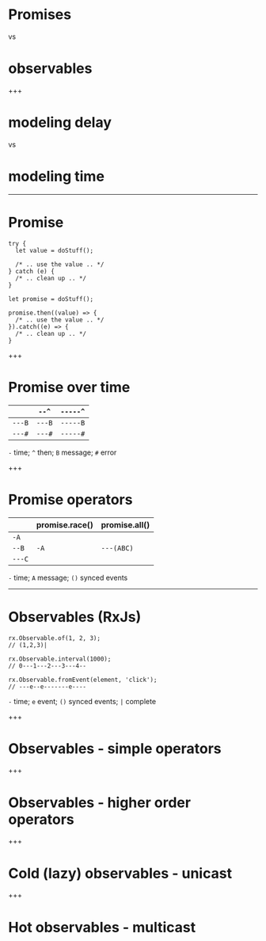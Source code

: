 # Promises 

vs

# observables

+++

# modeling delay 

vs 

# modeling time

---

# Promise

```
try {
  let value = doStuff();

  /* .. use the value .. */
} catch (e) {
  /* .. clean up .. */
}
```

```
let promise = doStuff();

promise.then((value) => {
  /* .. use the value .. */
}).catch((e) => {
  /* .. clean up .. */
}
```

+++

# Promise over time

|        | `--^`  | `-----^` |
|--------|--------|----------|
| `---B` | `---B` | `-----B` |
| `---#` | `---#` | `-----#` |

`-` time; `^` then; `B` message; `#` error

+++

# Promise operators

|        | promise.race() | promise.all() |
|--------|--------|----------|
| `-A`   | | |
| `--B`  | `-A` | `---(ABC)`  |
| `---C` | | |

`-` time; `A` message; `()` synced events 

---

# Observables (RxJs)

```
rx.Observable.of(1, 2, 3);
// (1,2,3)|

rx.Observable.interval(1000);
// 0---1---2---3---4--

rx.Observable.fromEvent(element, 'click');
// ---e--e-------e----
```

`-` time; `e` event; `()` synced events; `|` complete

+++

# Observables - simple operators

+++

# Observables - higher order operators

+++

# Cold (lazy) observables - unicast

+++

# Hot observables - multicast
